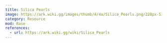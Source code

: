 ```yaml
---
title: Silica Pearls
image: https://ark.wiki.gg/images/thumb/4/4a/Silica_Pearls.png/228px-Silica_Pearls.png
category: Resource
mod: Base
references:
  - url: https://ark.wiki.gg/wiki/Silica_Pearls
---
```

